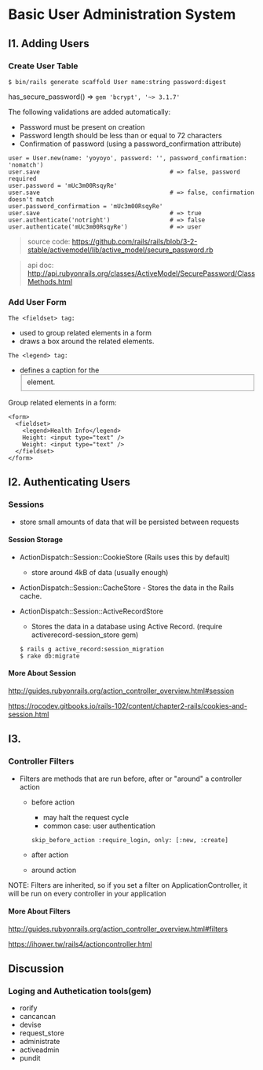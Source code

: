 # Basic User Administration System

## I1. Adding Users

### Create User Table

`$ bin/rails generate scaffold User name:string password:digest`

has_secure_password() => `gem 'bcrypt', '~> 3.1.7'`

The following validations are added automatically:
- Password must be present on creation
- Password length should be less than or equal to 72 characters
- Confirmation of password (using a password_confirmation attribute)

```
user = User.new(name: 'yoyoyo', password: '', password_confirmation: 'nomatch')
user.save                                     # => false, password required
user.password = 'mUc3m00RsqyRe'
user.save                                     # => false, confirmation doesn't match
user.password_confirmation = 'mUc3m00RsqyRe'
user.save                                     # => true
user.authenticate('notright')                 # => false
user.authenticate('mUc3m00RsqyRe')            # => user
```
> source code: https://github.com/rails/rails/blob/3-2-stable/activemodel/lib/active_model/secure_password.rb

> api doc: http://api.rubyonrails.org/classes/ActiveModel/SecurePassword/ClassMethods.html

### Add User Form

`The <fieldset> tag:`
- used to group related elements in a form
- draws a box around the related elements.

`The <legend> tag:`
- defines a caption for the <fieldset> element.

Group related elements in a form:
```
<form>
  <fieldset>
    <legend>Health Info</legend>
    Height: <input type="text" />
    Weight: <input type="text" />
  </fieldset>
</form>
```

## I2. Authenticating Users

### Sessions
- store small amounts of data that will be persisted between requests

#### Session Storage
- ActionDispatch::Session::CookieStore (Rails uses this by default)
  - store around 4kB of data (usually enough)

- ActionDispatch::Session::CacheStore - Stores the data in the Rails cache.

- ActionDispatch::Session::ActiveRecordStore
  - Stores the data in a database using Active Record. (require activerecord-session_store gem)
  ```
  $ rails g active_record:session_migration
  $ rake db:migrate
  ```

#### More About Session

http://guides.rubyonrails.org/action_controller_overview.html#session

https://rocodev.gitbooks.io/rails-102/content/chapter2-rails/cookies-and-session.html

## I3.

### Controller Filters

- Filters are methods that are run before, after or "around" a controller action
  - before action
    - may halt the request cycle
    - common case: user authentication

    `skip_before_action :require_login, only: [:new, :create]`

  - after action

  - around action

NOTE: Filters are inherited, so if you set a filter on ApplicationController, it will be run on every controller in your application

#### More About Filters

http://guides.rubyonrails.org/action_controller_overview.html#filters

https://ihower.tw/rails4/actioncontroller.html

## Discussion
### Loging and Authetication tools(gem)
- rorify
- cancancan
- devise
- request_store
- administrate
- activeadmin
- pundit 

